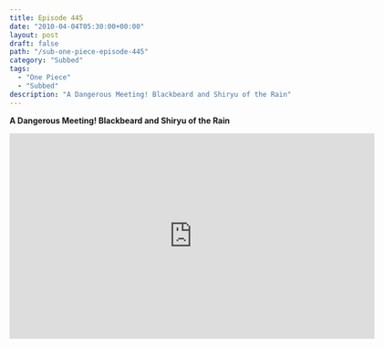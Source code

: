 ```yaml
---
title: Episode 445
date: "2010-04-04T05:30:00+00:00"
layout: post
draft: false
path: "/sub-one-piece-episode-445"
category: "Subbed"
tags:
  - "One Piece"
  - "Subbed"
description: "A Dangerous Meeting! Blackbeard and Shiryu of the Rain"
---
```


**A Dangerous Meeting! Blackbeard and Shiryu of the Rain**

<iframe width="640" height="360" src="https://www.rapidvideo.com/e/G6FRPER2T2" frameborder="0" marginwidth=0 marginheight=0 scrolling=no allowfullscreen></iframe>

